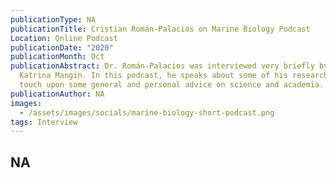 ```yaml
---
publicationType: NA
publicationTitle: Cristian Román-Palacios on Marine Biology Podcast
Location: Online Podcast
publicationDate: "2020"
publicationMonth: Oct
publicationAbstract: Dr. Román-Palacios was interviewed very briefly by Dr.
  Katrina Mangin. In this podcast, he speaks about some of his research and
  touch upon some general and personal advice on science and academia.
publicationAuthor: NA
images:
  - /assets/images/socials/marine-biology-short-podcast.png
tags: Interview
---
```


NA
---
